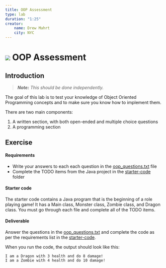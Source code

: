 ```yaml
---
title: OOP Assessment
type: lab
duration: "1:25"
creator:
    name: Drew Mahrt
    city: NYC
---
```


# ![](https://ga-dash.s3.amazonaws.com/production/assets/logo-9f88ae6c9c3871690e33280fcf557f33.png) OOP Assessment

## Introduction

> ***Note:*** _This should be done independently._

The goal of this lab is to test your knowledge of Object Oriented Programming concepts and to make sure you know how to implement them.  

There are two main components:

1. A written section, with both open-ended and multiple choice questions
2. A programming section

## Exercise

#### Requirements

- Write your answers to each each question in the [oop_questions.txt](oop_questions.txt) file
- Complete the TODO items from the Java project in the [starter-code](starter-code) folder

#### Starter code

The starter code contains a Java program that is the beginning of a role playing game! It has a Main class, Monster class, Zombie class, and Dragon class. You must go through each file and complete all of the TODO items.

#### Deliverable

Answer the questions in the [oop_questions.txt](oop_questions.txt) and complete the code as per the requirements list in the [starter-code](starter-code).

When you run the code, the output should look like this:

```
I am a Dragon with 3 health and do 8 damage!
I am a Zombie with 4 health and do 10 damage!
```
